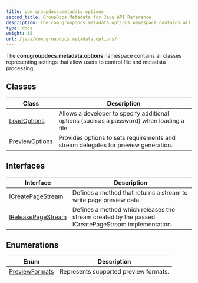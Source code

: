 ```yaml
---
title: com.groupdocs.metadata.options
second_title: GroupDocs.Metadata for Java API Reference
description: The com.groupdocs.metadata.options namespace contains all classes representing settings that allow users to control file and metadata processing.
type: docs
weight: 15
url: /java/com.groupdocs.metadata.options/
---
```


The **com.groupdocs.metadata.options** namespace contains all classes representing settings that allow users to control file and metadata processing.


## Classes

| Class | Description |
| --- | --- |
| [LoadOptions](../com.groupdocs.metadata.options/loadoptions) | Allows a developer to specify additional options (such as a password) when loading a file. |
| [PreviewOptions](../com.groupdocs.metadata.options/previewoptions) | Provides options to sets requirements and stream delegates for preview generation. |

## Interfaces

| Interface | Description |
| --- | --- |
| [ICreatePageStream](../com.groupdocs.metadata.options/icreatepagestream) | Defines a method that returns a stream to write page preview data. |
| [IReleasePageStream](../com.groupdocs.metadata.options/ireleasepagestream) | Defines a method which releases the stream created by the passed  ICreatePageStream  implementation. |

## Enumerations

| Enum | Description |
| --- | --- |
| [PreviewFormats](../com.groupdocs.metadata.options/previewformats) | Represents supported preview formats. |
